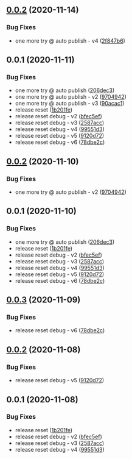 ## [0.0.2](https://github.com/mists-aside/nestjs-metrics/compare/0.0.1...0.0.2) (2020-11-14)


### Bug Fixes

* one more try @ auto publish - v4 ([2f847b6](https://github.com/mists-aside/nestjs-metrics/commit/2f847b62c7112cb6d020949849922ed19ff357a3))

## 0.0.1 (2020-11-11)


### Bug Fixes

* one more try @ auto publish ([206dec3](https://github.com/mists-aside/nestjs-metrics/commit/206dec3c2efa93fffee2252cb80c30ba3eb06b0d))
* one more try @ auto publish - v2 ([9704942](https://github.com/mists-aside/nestjs-metrics/commit/970494297c95ea58799eb1284dd4a27d923a340e))
* one more try @ auto publish - v3 ([90acac1](https://github.com/mists-aside/nestjs-metrics/commit/90acac166158a8199473d2bb2fe289de553ebb0e))
* release reset ([1b201fe](https://github.com/mists-aside/nestjs-metrics/commit/1b201fe09ae4951ef001102b1263da7c0d9b7466))
* release reset debug - v2 ([bfec5ef](https://github.com/mists-aside/nestjs-metrics/commit/bfec5efd51ac308e1fff310b8dff4315bb19b35e))
* release reset debug - v3 ([2587acc](https://github.com/mists-aside/nestjs-metrics/commit/2587accb49e7dd01fd6c442db962f63542053a53))
* release reset debug - v4 ([99551d3](https://github.com/mists-aside/nestjs-metrics/commit/99551d313d82e68c211bf539811b349ede090e99))
* release reset debug - v5 ([9120d72](https://github.com/mists-aside/nestjs-metrics/commit/9120d723475a3eccea91621d76c30a7d9d85e9bc))
* release reset debug - v6 ([78dbe2c](https://github.com/mists-aside/nestjs-metrics/commit/78dbe2c2b42e4eb097c13b764b4f4cf290cdcaeb))

## [0.0.2](https://github.com/mists-aside/nestjs-metrics/compare/0.0.1...0.0.2) (2020-11-10)


### Bug Fixes

* one more try @ auto publish - v2 ([9704942](https://github.com/mists-aside/nestjs-metrics/commit/970494297c95ea58799eb1284dd4a27d923a340e))

## 0.0.1 (2020-11-10)


### Bug Fixes

* one more try @ auto publish ([206dec3](https://github.com/mists-aside/nestjs-metrics/commit/206dec3c2efa93fffee2252cb80c30ba3eb06b0d))
* release reset ([1b201fe](https://github.com/mists-aside/nestjs-metrics/commit/1b201fe09ae4951ef001102b1263da7c0d9b7466))
* release reset debug - v2 ([bfec5ef](https://github.com/mists-aside/nestjs-metrics/commit/bfec5efd51ac308e1fff310b8dff4315bb19b35e))
* release reset debug - v3 ([2587acc](https://github.com/mists-aside/nestjs-metrics/commit/2587accb49e7dd01fd6c442db962f63542053a53))
* release reset debug - v4 ([99551d3](https://github.com/mists-aside/nestjs-metrics/commit/99551d313d82e68c211bf539811b349ede090e99))
* release reset debug - v5 ([9120d72](https://github.com/mists-aside/nestjs-metrics/commit/9120d723475a3eccea91621d76c30a7d9d85e9bc))
* release reset debug - v6 ([78dbe2c](https://github.com/mists-aside/nestjs-metrics/commit/78dbe2c2b42e4eb097c13b764b4f4cf290cdcaeb))

## [0.0.3](https://github.com/mists-aside/nestjs-metrics/compare/0.0.2...0.0.3) (2020-11-09)


### Bug Fixes

* release reset debug - v6 ([78dbe2c](https://github.com/mists-aside/nestjs-metrics/commit/78dbe2c2b42e4eb097c13b764b4f4cf290cdcaeb))

## [0.0.2](https://github.com/mists-aside/nestjs-metrics/compare/0.0.1...0.0.2) (2020-11-08)


### Bug Fixes

* release reset debug - v5 ([9120d72](https://github.com/mists-aside/nestjs-metrics/commit/9120d723475a3eccea91621d76c30a7d9d85e9bc))

## 0.0.1 (2020-11-08)


### Bug Fixes

* release reset ([1b201fe](https://github.com/mists-aside/nestjs-metrics/commit/1b201fe09ae4951ef001102b1263da7c0d9b7466))
* release reset debug - v2 ([bfec5ef](https://github.com/mists-aside/nestjs-metrics/commit/bfec5efd51ac308e1fff310b8dff4315bb19b35e))
* release reset debug - v3 ([2587acc](https://github.com/mists-aside/nestjs-metrics/commit/2587accb49e7dd01fd6c442db962f63542053a53))
* release reset debug - v4 ([99551d3](https://github.com/mists-aside/nestjs-metrics/commit/99551d313d82e68c211bf539811b349ede090e99))

